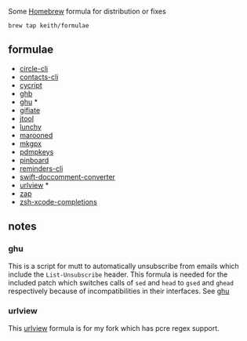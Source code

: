 Some [Homebrew](http://brew.sh/) formula for distribution or fixes

```
brew tap keith/formulae
```

## formulae

- [circle-cli](https://github.com/keith/circle-cli)
- [contacts-cli](https://github.com/keith/contacts-cli)
- [cycript](http://www.cycript.org/)
- [ghb](https://github.com/keith/ghb)
- [ghu](https://github.com/pbrisbin/ghu) \*
- [gifiate](https://github.com/keith/gifiate)
- [jtool](http://www.newosxbook.com/tools/jtool.html)
- [lunchy](https://github.com/eddiezane/lunchy)
- [marooned](https://github.com/keith/marooned/)
- [mkgpx](https://github.com/keith/mkgpx)
- [pdmpkeys](https://github.com/pdixon/pdmpkeys)
- [pinboard](https://github.com/keith/pinboard)
- [reminders-cli](https://github.com/keith/reminders-cli)
- [swift-doccomment-converter](https://github.com/keith/swift-doccomment-converter)
- [urlview](https://github.com/keith/urlview) \*
- [zap](https://github.com/keith/zap/)
- [zsh-xcode-completions](https://github.com/keith/zsh-xcode-completions)


## notes

### ghu

This is a script for mutt to automatically unsubscribe from emails which
include the `List-Unsubscribe` header. This formula is needed for the
included patch which switches calls of `sed` and `head` to `gsed` and
`ghead` respectively because of incompatibilities in their interfaces.
See [ghu](https://github.com/pbrisbin/ghu)

### urlview

This [urlview](https://github.com/keith/urlview) formula is for my fork
which has pcre regex support.
